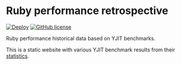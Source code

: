 # Ruby performance retrospective
[![Deploy](https://github.com/ar2em1s/rpr/actions/workflows/main.yml/badge.svg?branch=main)](https://github.com/Ar2emis/yaso/actions/workflows/main.yml)
[![GitHub license](https://img.shields.io/github/license/ar2em1s/rpr)](https://github.com/ar2em1s/rubexp/blob/main/LICENSE.txt)

Ruby performance historical data based on YJIT benchmarks.

This is a static website with various YJIT benchmark results from their [statistics](https://speed.yjit.org/).
